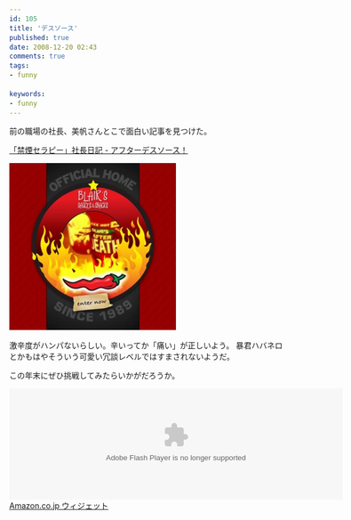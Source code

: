 ```yaml
---
id: 105
title: 'デスソース'
published: true
date: 2008-12-20 02:43
comments: true
tags:
- funny

keywords:
- funny
---
```

前の職場の社長、美帆さんとこで面白い記事を見つけた。

[「禁煙セラピー」社長日記 - アフターデスソース！](http://ameblo.jp/allen-carr/entry-10178549887.html "「禁煙セラピー」社長日記 - アフターデスソース！")

<a href="http://www.extremefood.com/" target="_blank"><img class="aligncenter size-medium wp-image-106" title="death-soruce" src="/imgs/archives/2008/12/death-soruce-300x300.jpg" alt="" width="300" height="300" /></a>

激辛度がハンパないらしい。辛いってか「痛い」が正しいよう。
暴君ハバネロとかもはやそういう可愛い冗談レベルではすまされないようだ。

この年末にぜひ挑戦してみたらいかがだろうか。

<object classid="clsid:D27CDB6E-AE6D-11cf-96B8-444553540000" codebase="http://fpdownload.macromedia.com/get/flashplayer/current/swflash.cab" id="Player_2243cb4d-dfad-4cc9-b53d-d179d5b4ec10"  WIDTH="600px" HEIGHT="200px"> <param NAME="movie" VALUE="http://ws.amazon.co.jp/widgets/q?ServiceVersion=20070822&MarketPlace=JP&ID=V20070822%2FJP%2Fhirozxcustomd-22%2F8010%2F2243cb4d-dfad-4cc9-b53d-d179d5b4ec10&Operation=GetDisplayTemplate"><param NAME="quality" VALUE="high"><param NAME="bgcolor" VALUE="#FFFFFF"><param NAME="allowscriptaccess" VALUE="always"><embed src="http://ws.amazon.co.jp/widgets/q?ServiceVersion=20070822&MarketPlace=JP&ID=V20070822%2FJP%2Fhirozxcustomd-22%2F8010%2F2243cb4d-dfad-4cc9-b53d-d179d5b4ec10&Operation=GetDisplayTemplate" id="Player_2243cb4d-dfad-4cc9-b53d-d179d5b4ec10" quality="high" bgcolor="#ffffff" name="Player_2243cb4d-dfad-4cc9-b53d-d179d5b4ec10" allowscriptaccess="always"  type="application/x-shockwave-flash" align="middle" height="200px" width="600px"></embed></object> <noscript><a HREF="http://ws.amazon.co.jp/widgets/q?ServiceVersion=20070822&MarketPlace=JP&ID=V20070822%2FJP%2Fhirozxcustomd-22%2F8010%2F2243cb4d-dfad-4cc9-b53d-d179d5b4ec10&Operation=NoScript">Amazon.co.jp ウィジェット</a></noscript>
